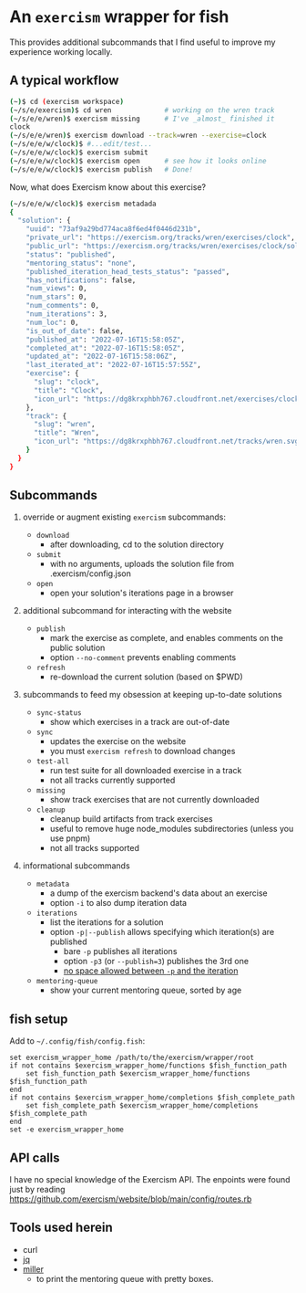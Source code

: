 # An `exercism` wrapper for fish

This provides additional subcommands that I find useful to improve my experience working locally.

## A typical workflow

```sh
(~)$ cd (exercism workspace)
(~/s/e/exercism)$ cd wren             # working on the wren track
(~/s/e/e/wren)$ exercism missing      # I've _almost_ finished it
clock
(~/s/e/e/wren)$ exercism download --track=wren --exercise=clock
(~/s/e/e/w/clock)$ #...edit/test...
(~/s/e/e/w/clock)$ exercism submit
(~/s/e/e/w/clock)$ exercism open      # see how it looks online
(~/s/e/e/w/clock)$ exercism publish   # Done!
```
Now, what does Exercism know about this exercise?
```sh
(~/s/e/e/w/clock)$ exercism metadada
{
  "solution": {
    "uuid": "73af9a29bd774aca8f6ed4f0446d231b",
    "private_url": "https://exercism.org/tracks/wren/exercises/clock",
    "public_url": "https://exercism.org/tracks/wren/exercises/clock/solutions/glennj",
    "status": "published",
    "mentoring_status": "none",
    "published_iteration_head_tests_status": "passed",
    "has_notifications": false,
    "num_views": 0,
    "num_stars": 0,
    "num_comments": 0,
    "num_iterations": 3,
    "num_loc": 0,
    "is_out_of_date": false,
    "published_at": "2022-07-16T15:58:05Z",
    "completed_at": "2022-07-16T15:58:05Z",
    "updated_at": "2022-07-16T15:58:06Z",
    "last_iterated_at": "2022-07-16T15:57:55Z",
    "exercise": {
      "slug": "clock",
      "title": "Clock",
      "icon_url": "https://dg8krxphbh767.cloudfront.net/exercises/clock.svg"
    },
    "track": {
      "slug": "wren",
      "title": "Wren",
      "icon_url": "https://dg8krxphbh767.cloudfront.net/tracks/wren.svg"
    }
  }
}
```

## Subcommands

1. override or augment existing `exercism` subcommands:

    * `download`
        - after downloading, cd to the solution directory
    * `submit`
        - with no arguments, uploads the solution file from .exercism/config.json
    * `open`
        - open your solution's iterations page in a browser

2. additional subcommand for interacting with the website

    * `publish`
        - mark the exercise as complete, and enables comments on the public solution
        - option `--no-comment` prevents enabling comments
    * `refresh`
        - re-download the current solution (based on $PWD)

3. subcommands to feed my obsession at keeping up-to-date solutions

    * `sync-status`
        - show which exercises in a track are out-of-date
    * `sync`
        - updates the exercise on the website
        - you must `exercism refresh` to download changes
    * `test-all`
        - run test suite for all downloaded exercise in a track
        - not all tracks currently supported
    * `missing`
        - show track exercises that are not currently downloaded
    * `cleanup`
        - cleanup build artifacts from track exercises
        - useful to remove huge node_modules subdirectories (unless you use pnpm)
        - not all tracks supported

4. informational subcommands

    * `metadata`
        - a dump of the exercism backend's data about an exercise
        - option `-i` to also dump iteration data
    * `iterations`
        - list the iterations for a solution
        - option `-p|--publish` allows specifying which iteration(s) are published
            - bare `-p` publishes all iterations
            - option `-p3` (or `--publish=3`) publishes the 3rd one
            - [no space allowed between `-p` and the iteration][optional-arg]
    * `mentoring-queue`
        - show your current mentoring queue, sorted by age

## fish setup

Add to `~/.config/fish/config.fish`:

```fish
set exercism_wrapper_home /path/to/the/exercism/wrapper/root
if not contains $exercism_wrapper_home/functions $fish_function_path
    set fish_function_path $exercism_wrapper_home/functions $fish_function_path
end
if not contains $exercism_wrapper_home/completions $fish_complete_path
    set fish_complete_path $exercism_wrapper_home/completions $fish_complete_path
end
set -e exercism_wrapper_home
```

## API calls

I have no special knowledge of the Exercism API.
The enpoints were found just by reading https://github.com/exercism/website/blob/main/config/routes.rb

## Tools used herein

- curl
- [jq][jq]
- [miller][miller]
    - to print the mentoring queue with pretty boxes.


[jq]: https://stedolan.github.io/jq/
[miller]: https://miller.readthedocs.io/en/latest/
[optional-arg]: https://fishshell.com/docs/current/cmds/argparse.html?highlight=parse#note-optional-arguments
